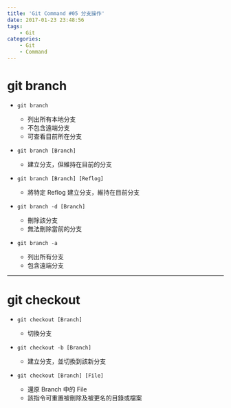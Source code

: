 ```yaml
---
title: 'Git Command #05 分支操作'
date: 2017-01-23 23:48:56
tags: 
    - Git
categories: 
    - Git
    - Command
---
```

# git branch
- `git branch`
    - 列出所有本地分支
    - 不包含遠端分支
    - 可查看目前所在分支


- `git branch [Branch]`
    - 建立分支，但維持在目前的分支


- `git branch [Branch] [Reflog]`
    - 將特定 Reflog 建立分支，維持在目前分支
    

- `git branch -d [Branch]`
    - 刪除該分支
    - 無法刪除當前的分支


- `git branch -a`
    - 列出所有分支
    - 包含遠端分支

<!-- more -->

---

# git checkout
- `git checkout [Branch]`
    - 切換分支


- `git checkout -b [Branch]`
    - 建立分支，並切換到該新分支
    
    
- `git checkout [Branch] [File]`
    - 還原 Branch 中的 File
    - 該指令可重置被刪除及被更名的目錄或檔案
